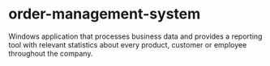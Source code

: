 # order-management-system

Windows application that processes business data and provides a reporting tool with relevant statistics about every product, customer or employee throughout the company.
